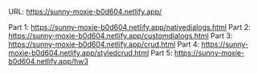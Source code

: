 URL: https://sunny-moxie-b0d604.netlify.app/

Part 1: https://sunny-moxie-b0d604.netlify.app/nativedialogs.html
Part 2: https://sunny-moxie-b0d604.netlify.app/customdialogs.html
Part 3: https://sunny-moxie-b0d604.netlify.app/crud.html
Part 4: https://sunny-moxie-b0d604.netlify.app/styledcrud.html
Part 5: https://sunny-moxie-b0d604.netlify.app/hw3